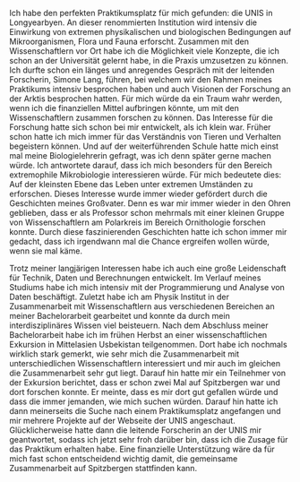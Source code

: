 
Ich habe den perfekten Praktikumsplatz für mich gefunden: die UNIS in Longyearbyen. An dieser renommierten Institution wird intensiv die Einwirkung von extremen physikalischen und biologischen Bedingungen auf Mikroorganismen, Flora und Fauna erforscht. Zusammen mit den Wissenschaftlern vor Ort habe ich die Möglichkeit viele Konzepte, die ich schon an der Universität gelernt habe, in die Praxis umzusetzen zu können. Ich durfte schon ein länges und anregendes Gespräch mit der leitenden Forscherin, Simone Lang, führen, bei welchem wir den Rahmen meines Praktikums intensiv besprochen haben und auch Visionen der Forschung an der Arktis besprochen hatten. 
Für mich würde da ein Traum wahr werden, wenn ich die finanziellen Mittel aufbringen könnte, um mit den Wissenschaftlern zusammen forschen zu können. Das Interesse für die Forschung hatte sich schon bei mir entwickelt, als ich klein war. Früher schon hatte ich mich immer für das Verständnis von Tieren und Verhalten begeistern können. Und auf der weiterführenden Schule hatte mich einst mal meine Biologielehrerin gefragt, was ich denn später gerne machen würde. Ich antwortete darauf, dass ich mich besonders für den Bereich extremophile Mikrobiologie interessieren würde. Für mich bedeutete dies: Auf der kleinsten Ebene das Leben unter extremen Umständen zu erforschen. Dieses Interesse wurde immer wieder gefördert durch die Geschichten meines Großvater. Denn es war mir immer wieder in den Ohren geblieben, dass er als Professor schon mehrmals mit einer kleinen Gruppe von Wissenschaftlern am Polarkreis im Bereich Ornithologie forschen konnte. Durch diese faszinierenden Geschichten hatte ich schon immer mir gedacht, dass ich irgendwann mal die Chance ergreifen wollen würde, wenn sie mal käme.

Trotz meiner langjärigen Interessen habe ich auch eine große Leidenschaft für Technik, Daten und Berechnungen entwickelt. Im Verlauf meines Studiums habe ich mich intensiv mit der Programmierung und Analyse von Daten beschäftigt. Zuletzt habe ich am Physik Institut in der Zusammenarbeit mit Wissenschaftlern aus verschiedenen Bereichen an meiner Bachelorarbeit gearbeitet und konnte da durch mein interdisziplinäres Wissen viel beisteuern. Nach dem Abschluss meiner Bachelorarbeit habe ich im frühen Herbst an einer wissenschaftlichen Exkursion in Mittelasien Usbekistan teilgenommen. Dort habe ich nochmals wirklich stark gemerkt, wie sehr mich die Zusammenarbeit mit unterschiedlichen Wissenschaftlern interessiert und mir auch im gleichen die Zusammenarbeit sehr gut liegt. Darauf hin hatte mir ein Teilnehmer von der Exkursion berichtet, dass er schon zwei Mal auf Spitzbergen war und dort forschen konnte. Er meinte, dass es mir dort gut gefallen würde und dass die immer jemanden, wie mich suchen würden.
Darauf hin hatte ich dann meinerseits die Suche nach einem Praktikumsplatz angefangen und mir mehrere Projekte auf der Webseite der UNIS angeschaut. Glücklicherweise hatte dann die leitende Forscherin an der UNIS mir geantwortet, sodass ich jetzt sehr froh darüber bin, dass ich die Zusage für das Praktikum erhalten habe. Eine finanzielle Unterstützung wäre da für mich fast schon entscheidend wichtig damit, die gemeinsame Zusammenarbeit auf Spitzbergen stattfinden kann.
